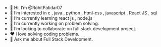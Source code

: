 - 👋 Hi, I’m @RohitPatidar07
- 👀 I’m interested in c , java , python , html-css , javascript , React JS , sql 
- 🌱 I’m currently learning react js , node.js
- 🔭 I’m currently working on problem solving.
- 👀 I’m looking to collaborate on full stack development project.
- ❤️ I love solving coding problems.
- 💬 Ask me about Full Stack Development.

<!---
RohitPatidar07/RohitPatidar07 is a ✨ special ✨ repository because its `README.md` (this file) appears on your GitHub profile.
You can click the Preview link to take a look at your changes.
--->
